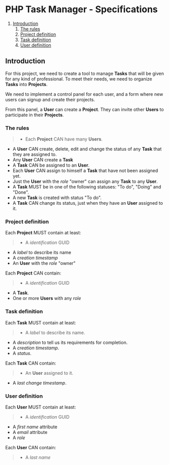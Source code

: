 # PHP Task Manager - Specifications

1. [Introduction](#specs)
	1. [The rules](#specs-rules)
	2. [Project definition](#specs-project)
	3. [Task definition](#specs-task)
    4. [User definition](#specs-user)

## <a name="specs"></a> Introduction

For this project, we need to create a tool to manage **Tasks** that will
be given for any kind of professional. To meet their needs, we need to
organize **Tasks** into **Projects**.

We need to implement a control panel for each user, and a form where
new users can signup and create their projects.

From this panel, a **User** can create a **Project**. They can invite
other **Users** to participate in their **Projects**.

### <a name="specs-rules"></a>The rules
>* Each **Project** CAN have many **Users**.
* A **User** CAN create, delete, edit and change the status of any **Task** that they are assigned to.
* Any **User** CAN create a **Task**
* A **Task** CAN be assigned to an **User**.
* Each **User** CAN assign to himself a **Task** that have not been assigned yet.
* Just the **User** with the *role* "owner" can assign any **Task** to any **User**.
* A **Task** MUST be in one of the following statuses: "To do", "Doing" and "Done".
* A new **Task** is created with status  "To do".
* A **Task** CAN change its status, just when they have an **User** assigned to it.

### <a name="specs-project"></a> Project definition

Each **Project** MUST contain at least:
>* A *identification* GUID
* A *label* to describe its name
* A *creation timestamp*
* An **User** with the *role* "owner"

Each **Project** CAN contain:
>* A *identification* GUID
* A **Task**.
* One or more **Users** with any *role*


### <a name="specs-task"></a> Task definition
Each **Task** MUST contain at least:
>* A *label* to describe its name.
* A *description* to tell us its requirements for completion.
* A *creation timestamp*.
* A *status*.

Each **Task** CAN contain:
>* An **User** assigned to it.
* A *last change timestamp*.

### <a name="specs-user"></a> User definition
Each **User** MUST contain at least:
>* A *identification* GUID
* A *first name* attribute
* A *email* attribute
* A *role*

Each **User** CAN contain:
>* A *last name*
